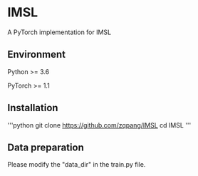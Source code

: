 # IMSL
A PyTorch implementation for IMSL
## Environment
Python >= 3.6

PyTorch >= 1.1

## Installation
'''python
git clone https://github.com/zqpang/IMSL
cd IMSL
'''

## Data preparation
Please modify the "data_dir" in the train.py file.
